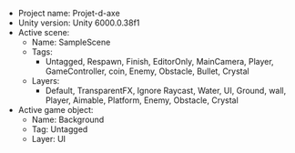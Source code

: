 <!-- UNITY CODE ASSIST INSTRUCTIONS START -->
- Project name: Projet-d-axe
- Unity version: Unity 6000.0.38f1
- Active scene:
  - Name: SampleScene
  - Tags:
    - Untagged, Respawn, Finish, EditorOnly, MainCamera, Player, GameController, coin, Enemy, Obstacle, Bullet, Crystal
  - Layers:
    - Default, TransparentFX, Ignore Raycast, Water, UI, Ground, wall, Player, Aimable, Platform, Enemy, Obstacle, Crystal
- Active game object:
  - Name: Background
  - Tag: Untagged
  - Layer: UI
<!-- UNITY CODE ASSIST INSTRUCTIONS END -->